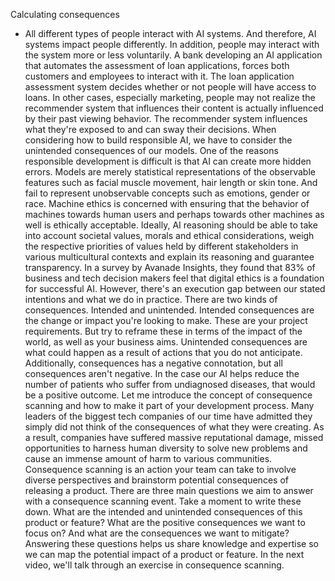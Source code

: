 Calculating consequences
- All different types of people interact with AI systems. And therefore, AI systems impact people differently. In addition, people may interact with the system more or less voluntarily. A bank developing an AI application that automates the assessment of loan applications, forces both customers and employees to interact with it. The loan application assessment system decides whether or not people will have access to loans. In other cases, especially marketing, people may not realize the recommender system that influences their content is actually influenced by their past viewing behavior. The recommender system influences what they're exposed to and can sway their decisions. When considering how to build responsible AI, we have to consider the unintended consequences of our models. One of the reasons responsible development is difficult is that AI can create more hidden errors. Models are merely statistical representations of the observable features such as facial muscle movement, hair length or skin tone. And fail to represent unobservable concepts such as emotions, gender or race. Machine ethics is concerned with ensuring that the behavior of machines towards human users and perhaps towards other machines as well is ethically acceptable. Ideally, AI reasoning should be able to take into account societal values, morals and ethical considerations, weigh the respective priorities of values held by different stakeholders in various multicultural contexts and explain its reasoning and guarantee transparency. In a survey by Avanade Insights, they found that 83% of business and tech decision makers feel that digital ethics is a foundation for successful AI. However, there's an execution gap between our stated intentions and what we do in practice. There are two kinds of consequences. Intended and unintended. Intended consequences are the change or impact you're looking to make. These are your project requirements. But try to reframe these in terms of the impact of the world, as well as your business aims. Unintended consequences are what could happen as a result of actions that you do not anticipate. Additionally, consequences has a negative connotation, but all consequences aren't negative. In the case our AI helps reduce the number of patients who suffer from undiagnosed diseases, that would be a positive outcome. Let me introduce the concept of consequence scanning and how to make it part of your development process. Many leaders of the biggest tech companies of our time have admitted they simply did not think of the consequences of what they were creating. As a result, companies have suffered massive reputational damage, missed opportunities to harness human diversity to solve new problems and cause an immense amount of harm to various communities. Consequence scanning is an action your team can take to involve diverse perspectives and brainstorm potential consequences of releasing a product. There are three main questions we aim to answer with a consequence scanning event. Take a moment to write these down. What are the intended and unintended consequences of this product or feature? What are the positive consequences we want to focus on? And what are the consequences we want to mitigate? Answering these questions helps us share knowledge and expertise so we can map the potential impact of a product or feature. In the next video, we'll talk through an exercise in consequence scanning.